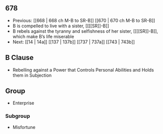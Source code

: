 ## 678
- Previous: [[668 | 668 ch M-B to SR-B]] [[670 | 670 ch M-B to SR-B]] 
- B is compelled to live with a sister, [[[[SR]]-B]]
- B rebels against the tyranny and selfishness of her sister, [[[[SR]]-B]], which make B’s life miserable
- Next: [[14 | 14a]] [[137 | 137b]] [[737 | 737a]] [[743 | 743b]] 

## B Clause
- Rebelling against a Power that Controls Personal Abilities and Holds them in Subjection

## Group
- Enterprise

### Subgroup
- Misfortune

